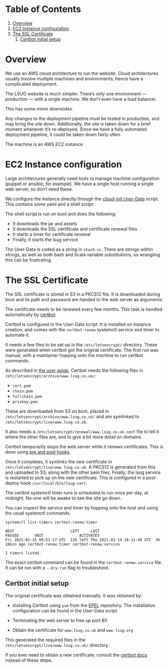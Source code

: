 # Table of Contents

1.  [Overview](#org79d0c7e)
2.  [EC2 Instance configuration](#org47ece93)
3.  [The SSL Certificate](#org4373427)
    1.  [Certbot initial setup](#org0cf11fe)


<a id="org79d0c7e"></a>

# Overview

We use an AWS cloud architecture to run the website. Cloud
architectures usually involve multiple machines and environments,
hence have a complicated deployment.

The LSUG website is much simpler. There’s only one environment —
production — with a single machine. We don’t even have a load
balancer.

This has some minor downsides.

Any changes to the deployment pipeline must be tested in production,
and may bring the site down. Additionally, the site is taken down for
a brief moment whenever it’s re-deployed. Since we have a fully
automated deployment pipeline, it could be taken down fairly often.

The machine is an AWS EC2 instance.


<a id="org47ece93"></a>

# EC2 Instance configuration

Large architectures generally need tools to manage machine
configuration (puppet or ansible, for example). We have a single host
running a single web server, so don’t need these.

We configure the instance directly through the [cloud-init User-Data](https://cloudinit.readthedocs.io/en/latest/topics/format.html)
script. This contains some yaml and a shell script.

The shell script is run on boot and does the following:

-   It downloads the jar and assets
-   It downloads the SSL certificate and certificate renewal files
-   It starts a timer for certificate renewal
-   Finally, it starts the lsug service

The User-Data is coded as a string in `stack.sc`. There are strings
within strings, as well as both bash and Scala variable substitutions,
so wrangling this can be frustrating.


<a id="org4373427"></a>

# The SSL Certificate

The SSL certificate is stored in S3 in a PKCS12 file. It is downloaded
during boot and its path and password are handed to the web server as
arguments.

The certificate needs to be renewed every few months. This task is
handled automatically by [certbot](https://certbot.eff.org/docs/using.html).

Certbot is configured in the User-Data script. It is installed on
instance creation, and comes with the `certbot-renew` systemctl service
and timer to automate it.

It needs a few files to be set up in the `/etc/letsencrypt/`
directory. These were generated when certbot got the original
certificate. The first run was manual, with a maintainer hopping onto
the machine to run certbot commands.

As described in [the user guide](https://certbot.eff.org/docs/using.html#where-are-my-certificates), Certbot needs the following files in
`/etc/letsencrypt/archive/www.lsug.co.uk/`:

-   `cert.pem`
-   `chain.pem`
-   `fullchain.pem`
-   `privkey.pem`

These are downloaded from S3 on boot, placed in
`/etc/letsencrypt/archive/www.lsug.co.uk/` and are symlinked to
`/etc/letsencrypt/live/www.lsug.co.uk`.

It also needs a `/etc/letsencrypt/renewal/www.lsug.co.uk.conf` file to
tell it where the other files are, and to give a bit more detail on
domains.

Certbot temporarily stops the web server while it renews
certificates. This is done using [pre and post hooks](https://certbot.eff.org/docs/using.html?highlight=renewing%20certificates#renewing-certificates).

Once it completes, it symlinks the new certificate in
`/etc/letsencrypt/live/www.lsug.co.uk`. A PKCS12 is generated from this
and uploaded to S3, along with the other pem files. Finally, the lsug
service is restarted to pick up on the new certificate. This is
configured in a post-deploy hook `/usr/local/bin/lsug-cert`.

The certbot systemctl timer runs is scheduled to run once per day, at
midnight. No-one will be awake to see the site go down.

You can inspect the service and timer by hopping onto the host and
using the usual systemctl commands.

    systemctl list-timers certbot-renew.timer

    NEXT                         LEFT     LAST                         PASSED       UNIT                ACTIVATES
    Fri 2021-01-15 09:51:17 UTC  12h left Thu 2021-01-14 18:11:40 UTC  3h 18min ago certbot-renew.timer certbot-renew.service

    1 timers listed.

The exact certbot command can be found in the `certbot-renew.service`
file. It can be run with a `--dry-run` flag to troubleshoot.


<a id="org0cf11fe"></a>

## Certbot initial setup

The original certificate was obtained manually. It was obtained by:

-   Installing Certbot using `yum` from the [EPEL](https://fedoraproject.org/wiki/EPEL#What_is_Extra_Packages_for_Enterprise_Linux_.28or_EPEL.29.3F) repository.
    The installation configuration can be found in the User-Data
    script.

-   Terminating the web server to free up port 80

-   Obtain the certificate for `www.lsug.co.uk` and `www.lsug.org`

This generated the required files in the
`/etc/letsencrypt/live/www.lsug.co.uk/` directory.

If you ever need to obtain a new certificate, consult the [certbot docs](https://certbot.eff.org/docs/using.html#standalone)
instead of these steps.
